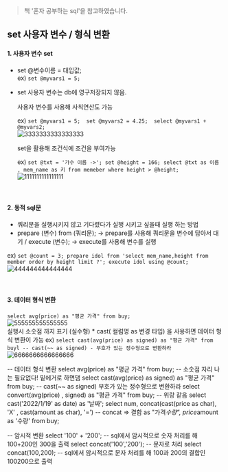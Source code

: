 > 책 '혼자 공부하는 sql'을 참고하였습니다.

## set 사용자 변수 / 형식 변환

#### 1. 사용자 변수 set
* set @변수이름 = 대입값; <br>
ex) ``` set @myvars1 = 5; ```
* set 사용자 변수는 db에 영구저장되지 않음.

	사용자 변수를 사용해 사칙연산도 가능 
	
	ex) ``` set @myvars1 = 5; 
	set @myvars2 = 4.25; 
	select @myvars1 + @myvars2; ```
	<br>
	![3333333333333333](https://user-images.githubusercontent.com/113004818/215254168-15197043-a219-4031-b108-af56716b0cfc.PNG)

	set을 활용해 조건식에 조건을 부여가능
	
	ex) ``` set @txt = '가수 이름 ->';
	set @height = 166;
	select @txt as 이름 , mem_name as 키 from memeber where height > @height; ``` 
	<br>
	![1111111111111111](https://user-images.githubusercontent.com/113004818/215254435-9563785a-2947-48c8-9669-3e3749459d0f.PNG)
	<br><br><br>

#### 2. 동적 sql문
* 쿼리문을 실행시키지 않고 기다렸다가 실행 시키고 싶을때 실행 하는 방법
* prepare (변수) from (쿼리문); -> prepare를 사용해 쿼리문을 변수에 담아서 대기 / execute (변수); -> execute를 사용해 변수를 실행
	
ex) ``` set @count = 3;
prepare idol from 'select mem_name,height from member order by height limit ?';
execute idol using @count; ```
<br>
![444444444444444](https://user-images.githubusercontent.com/113004818/215254716-83faaa7b-bb50-4280-925e-372ec20db1e2.PNG)
<br><br><br>

#### 3. 데이터 형식 변환
``` select avg(price) as "평균 가격" from buy; ```
<br>
![555555555555555](https://user-images.githubusercontent.com/113004818/215254853-41900630-3432-41f7-b67a-07e2b8ffbf83.PNG)
<br> 
실행시 소숫점 까지 표기 (실수형)
 	* cast( 컬럼명 as 변경 타입) 을 사용하면 데이터 형식 변환이 가능
 	ex) ``` select cast(avg(price) as signed) as "평균 가격" from buyl -- cast(~~ as signed) - 부호가 있는 정수형으로 변환하라 ```
 	<br>
	![6666666666666666](https://user-images.githubusercontent.com/113004818/215255004-90f4816f-91dc-4795-9219-d325d92640c4.PNG)




	
-- 데이터 형식 변환 
select avg(price) as "평균 가격" from buy; -- 소숫점 자리 나는 필요없다! 밑에거로 하면댐
select cast(avg(price) as signed) as "평균 가격" from buy; -- cast(~~ as signed) 부호가 있는 정수형으로 변환하라
select convert(avg(price) , signed) as "평균 가격" from buy; -- 위랑 같음
select cast('2022/1/19' as date) as '날짜';
select num, concat(cast(price as char), 'X' , cast(amount as char), '=')  -- concat => 결합
	as "가격*수량", price*amount as '수량' from buy;
    
 -- 암시적 변환
 select '100' + '200'; -- sql에서 암시적으로 숫자 처리를 해 100+200인 300을 출력
 select concat('100','200'); -- 문자로 처리
 select concat(100,200); -- sql에서 암시적으로 문자 처리를 해 100과 200의 결합인 100200으로 출력
